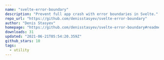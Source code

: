 ```yaml
---
name: "svelte-error-boundary"
description: "Prevent full app crash with error boundaries in Svelte."
repo_url: "https://github.com/denisstasyev/svelte-error-boundary"
author: "Denis Stasyev"
homepage: "https://github.com/denisstasyev/svelte-error-boundary#readme"
downloads: 31
updated: "2021-06-21T05:54:20.359Z"
github_stars: 10
tags: 
  - utility
---
```

